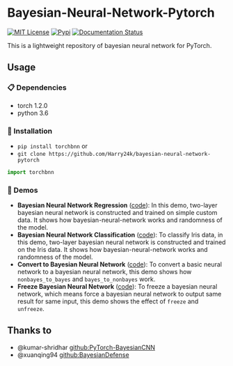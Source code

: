 # Bayesian-Neural-Network-Pytorch

<p>
  <a href="https://github.com/Harry24k/adversarial-attacks-pytorch/blob/master/LICENSE"><img alt="MIT License" src="https://img.shields.io/github/license/Harry24k/bayesian-neural-network-pytorch" /></a>
  <a href="https://img.shields.io/pypi/v/torchbnn"><img alt="Pypi" src="https://img.shields.io/pypi/v/torchbnn.svg" /></a>
  <a href="https://bayesian-neural-network-pytorch.readthedocs.io/en/latest/"><img alt="Documentation Status" src="https://readthedocs.org/projects/bayesian-neural-network-pytorch/badge/?version=latest" /></a>
</p>

This is a lightweight repository of bayesian neural network for PyTorch.

## Usage

### :clipboard: Dependencies

- torch 1.2.0
- python 3.6



### :hammer: Installation

- `pip install torchbnn` or
- `git clone https://github.com/Harry24k/bayesian-neural-network-pytorch`

```python
import torchbnn
```



### :rocket: Demos

* **Bayesian Neural Network Regression** ([code](https://github.com/Harry24k/bayesian-neural-network-pytorch/blob/master/demos/Bayesian%20Neural%20Network%20Regression.ipynb)): 
In this demo, two-layer bayesian neural network is constructed and trained on simple custom data. It shows how bayesian-neural-network works and randomness of the model.
* **Bayesian Neural Network Classification** ([code](https://github.com/Harry24k/bayesian-neural-network-pytorch/blob/master/demos/Bayesian%20Neural%20Network%20Classification.ipynb)): 
To classify Iris data, in this demo, two-layer bayesian neural network is constructed and trained on the Iris data. It shows how bayesian-neural-network works and randomness of the model.
* **Convert to Bayesian Neural Network** ([code](https://github.com/Harry24k/bayesian-neural-network-pytorch/blob/master/demos/Convert%20to%20Bayesian%20Neural%20Network.ipynb)): 
To convert a basic neural network to a bayesian neural network, this demo shows how `nonbayes_to_bayes` and `bayes_to_nonbayes` work.
* **Freeze Bayesian Neural Network** ([code](https://github.com/Harry24k/bayesian-neural-network-pytorch/blob/master/demos/Freeze%20Bayesian%20Neural%20Network.ipynb)): 
To freeze a bayesian neural network, which means force a bayesian neural network to output same result for same input, this demo shows the effect of `freeze` and `unfreeze`.



## Thanks to

* @kumar-shridhar [github:PyTorch-BayesianCNN](https://github.com/kumar-shridhar/PyTorch-BayesianCNN)
* @xuanqing94 [github:BayesianDefense](https://github.com/xuanqing94/BayesianDefense)
